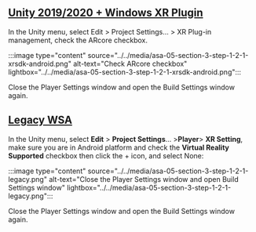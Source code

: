 ## [Unity 2019/2020 + Windows XR Plugin](#tab/winxr)

In the Unity menu, select Edit > Project Settings... > XR Plug-in management, check the ARcore checkbox.

:::image type="content" source="../../media/asa-05-section-3-step-1-2-1-xrsdk-android.png" alt-text="Check ARcore checkbox" lightbox="../../media/asa-05-section-3-step-1-2-1-xrsdk-android.png":::

Close the Player Settings window and open the Build Settings window again.

## [Legacy WSA](#tab/wsa)

In the Unity menu, select **Edit** > **Project Settings**... >**Player**> **XR Setting**, make sure you are in Android platform and check the **Virtual Reality Supported** checkbox then click the + icon, and select None:

:::image type="content" source="../../media/asa-05-section-3-step-1-2-1-legacy.png" alt-text="Close the Player Settings window and open Build Settings window" lightbox="../../media/asa-05-section-3-step-1-2-1-legacy.png":::

Close the Player Settings window and open the Build Settings window again.

